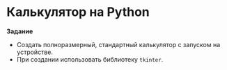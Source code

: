 # Калькулятор на Python

**Задание**

* Создать полноразмерный, стандартный калькулятор с запуском на устройстве.
* При создании использовать библиотеку ```tkinter```.
